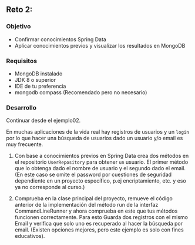 ## Reto 2: 

### Objetivo
- Confirmar conocimientos Spring Data
- Aplicar conocimientos previos y visualizar los resultados en MongoDB

### Requisitos
- MongoDB instalado
- JDK 8 o superior
- IDE de tu preferencia
- mongodb compass (Recomendado pero no necesario)

### Desarrollo

Continuar desde el ejemplo02.

En muchas aplicaciones de la vida real hay registros de usuarios y un `login` por lo que hacer una búsqueda de usuarios dado un usuario y/o email es muy frecuente.

1. Con base a conocimientos previos en Spring Data crea dos métodos en el repositorio `UserRepository` para obtener `un` usuario. El primer método que lo obtenga dado el nombre de usuario y el segundo dado el email. (En este caso se omite el password por cuestiones de seguridad dependiente en un proyecto específico, p.ej encriptamiento, etc. y eso ya no corresponde al curso.)

2. Comprueba en la clase principal del proyecto, remueve el código anterior de la implementación del método run de la interfaz CommandLineRunner y ahora comprueba en este que tus métodos funcionen correctamente. Para esto Guarda dos registros con el mismo Email y verifica que solo uno es recuperado al hacer la búsqueda por email. (Existen opciones mejores, pero este ejemplo es solo con fines educativos).
